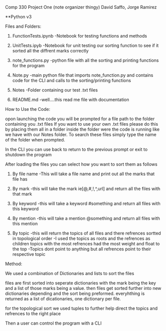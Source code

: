 Comp 330 Project One (note organizer thingy)
David Saffo, Jorge Ramirez

**Python  v3

Files and Folders:

1. FunctionTests.ipynb
    -Notebook for testing functions and methods
    
2. UnitTests.ipyb
    -Notebook for unit testing our sorting function to see if it sorted all the diffrent marks correctly 
    
3. note_functions.py
    -python file with all the sorting and printing functions for the program
    
4. Note.py
    -main python file that imports note_function.py and contains code for the CLI and calls to the sorting/printing functions
    
5. Notes
    -Folder containing our test .txt files
    
6. README.md
    -well....this read me file with documentation 
    
How to Use the Code:

opon launching the code you will be prompted for a file path to the folder containing you .txt files
If you want to use your own .txt files please do this by placing them all in a folder inside the folder were the code is running like we have with our Notes folder. To search these files simply type the name of the folder when prompted.

In the CLI you can use back to return to the previous prompt or exit to shutdown the program

After loading the files you can select how you want to sort them as follows

1. By file name
    -This will take a file name and print out all the marks that file has
    
2. By mark
    -this will take the mark ie[@,#,!,^,url] and return all the files with that mark

3. By keyword
    -this will take a keyword #something and return all files with this keyword
    
4. By mention
    -this will take a mention @something and return all files with this mention
    
5. By topic
    -this will return the topics of all files and there refrences sortted in topological order
    -I used the topics as roots and the refrences as children topics with the most refrences had the most weight and float to the top
    -Topics dont point to anything but all refrences point to their respective topic
    
Method:

We used a combination of Dictionaries and lists to sort the files

files are first sorted into seperate dictionaries with the mark being the key and a list of those marks being a value.
then files get sorted further into new dictionaries depending and the sort being preformed.
everyhthing is returned as a list of dicationaries, one dictionary per file.

for the topological sort we used tuples to further help direct the topics and refrences to the right place

Then a user can control the program with a CLI


    
    
    
    
    
    
    
    
    
    
    
    
    

